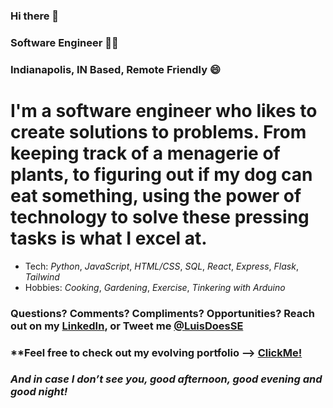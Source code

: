 <!--
**LSanchez17/LSanchez17** is a ✨ _special_ ✨ repository because its `README.md` (this file) appears on your GitHub profile.
Put a header down there, dont forget
-->

### Hi there 🙂  
###  Software Engineer 👨‍💻
###  Indianapolis, IN Based, Remote Friendly 😄

#   I'm a software engineer who likes to create solutions to problems.  From keeping track of a menagerie of plants, to figuring out if my dog can eat something, using the power of technology to solve these pressing tasks is what I excel at. 

*   Tech: *Python*, *JavaScript*, *HTML/CSS*, *SQL*, *React*, *Express*, *Flask*, *Tailwind*
*   Hobbies: *Cooking*, *Gardening*, *Exercise*, *Tinkering with Arduino*

###   **Questions? Comments? Compliments? Opportunities? Reach out on my [LinkedIn](https://www.linkedin.com/in/lasj), or Tweet me [@LuisDoesSE](https://twitter.com/LuisDoesSE)**
###   **Feel free to check out my evolving portfolio --> [ClickMe!](https://luis-portfolio.vercel.app/)
###   *And in case I don’t see you, good afternoon, good evening and good night!*
